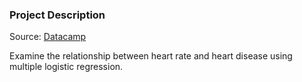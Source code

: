 ### Project Description 
 
 Source: [Datacamp](https://learn.datacamp.com/projects/445)
 
 Examine the relationship between heart rate and heart disease using multiple logistic regression.

